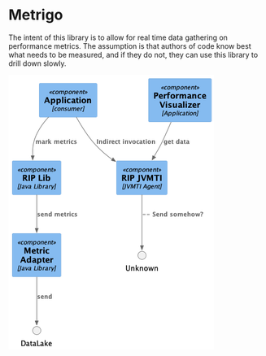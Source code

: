 # Metrigo

The intent of this library is to allow for real time data gathering on performance metrics.
The assumption is that authors of code know best what needs to be measured, and if they do not,
they can use this library to drill down slowly.

![Overview Diagram](diagrams/overview.png)
